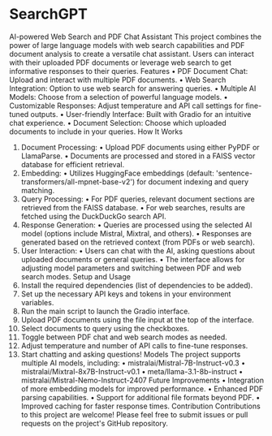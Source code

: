 # SearchGPT
AI-powered Web Search and PDF Chat Assistant
This project combines the power of large language models with web search capabilities and PDF document analysis to create a versatile chat assistant. Users can interact with their uploaded PDF documents or leverage web search to get informative responses to their queries.
Features
•	PDF Document Chat: Upload and interact with multiple PDF documents.
•	Web Search Integration: Option to use web search for answering queries.
•	Multiple AI Models: Choose from a selection of powerful language models.
•	Customizable Responses: Adjust temperature and API call settings for fine-tuned outputs.
•	User-friendly Interface: Built with Gradio for an intuitive chat experience.
•	Document Selection: Choose which uploaded documents to include in your queries.
How It Works
1.	Document Processing:
•	Upload PDF documents using either PyPDF or LlamaParse.
•	Documents are processed and stored in a FAISS vector database for efficient retrieval.
2.	Embedding:
•	Utilizes HuggingFace embeddings (default: 'sentence-transformers/all-mpnet-base-v2') for document indexing and query matching.
3.	Query Processing:
•	For PDF queries, relevant document sections are retrieved from the FAISS database.
•	For web searches, results are fetched using the DuckDuckGo search API.
4.	Response Generation:
•	Queries are processed using the selected AI model (options include Mistral, Mixtral, and others).
•	Responses are generated based on the retrieved context (from PDFs or web search).
5.	User Interaction:
•	Users can chat with the AI, asking questions about uploaded documents or general queries.
•	The interface allows for adjusting model parameters and switching between PDF and web search modes.
Setup and Usage
1.	Install the required dependencies (list of dependencies to be added).
2.	Set up the necessary API keys and tokens in your environment variables.
3.	Run the main script to launch the Gradio interface.
4.	Upload PDF documents using the file input at the top of the interface.
5.	Select documents to query using the checkboxes.
6.	Toggle between PDF chat and web search modes as needed.
7.	Adjust temperature and number of API calls to fine-tune responses.
8.	Start chatting and asking questions!
Models
The project supports multiple AI models, including:
•	mistralai/Mistral-7B-Instruct-v0.3
•	mistralai/Mixtral-8x7B-Instruct-v0.1
•	meta/llama-3.1-8b-instruct
•	mistralai/Mistral-Nemo-Instruct-2407
Future Improvements
•	Integration of more embedding models for improved performance.
•	Enhanced PDF parsing capabilities.
•	Support for additional file formats beyond PDF.
•	Improved caching for faster response times.
Contribution
Contributions to this project are welcome! Please feel free to submit issues or pull requests on the project's GitHub repository.
